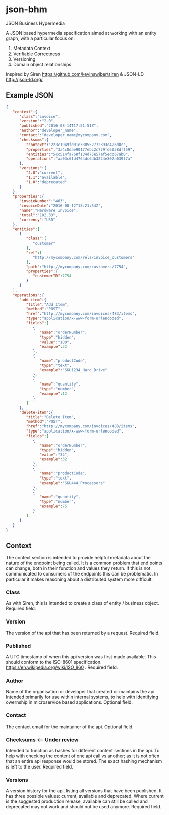 # json-bhm
JSON Business Hypermedia

A JSON based hypermedia specification aimed at working with an entity graph, with a particular focus on:

1) Metadata Context
2) Verifiable Correctness
3) Versioning
4) Domain object relationships

Inspired by Siren https://github.com/kevinswiber/siren & JSON-LD http://json-ld.org/

## Example JSON

```json
{  
   "context":{  
      "class":"invoice",
      "version":"2.0",
      "published":"2016-08-14T17:51:51Z",
      "author":"developer_name",
      "contact":"developer_name@mycompany.com",
      "checksums":{  
         "context":"223c1949fd01e330552772393e426d8c",
         "properties":"3a4c0dae90177ebc2c779fd6058dff59",
         "entities":"5cc514fa768f134d75e57af5edc67ab0",
         "operations":"aa03c61d4764dc6db3224e807a039f7a"
      },
      "versions":{  
         "2.0":"current",
         "1.1":"available",
         "1.0":"deprecated"
      }
   },
   "properties":{  
      "invoieNumber":"483",
      "invoiceDate":"2016-08-12T13:21:54Z",
      "name":"Hardware Invoice",
      "total":"102.33",
      "currency":"USD"
   },
   "entities":[  
      {  
         "class":[  
            "customer"
         ],
         "rel":[  
            "http://mycompany.com/rels/invoice_customers"
         ],
         "path":"http://mycompany.com/customers/7754",
         "properties":{  
            "customerID":7754
         }
      }
   ],
   "operations":{  
      "add-item":{  
         "title":"Add Item",
         "method":"POST",
         "href":"http://mycompany.com/invoices/483/items",
         "type":"application/x-www-form-urlencoded",
         "fields":[  
            {  
               "name":"orderNumber",
               "type":"hidden",
               "value":"100",
               "example":32
            },
            {  
               "name":"productCode",
               "type":"text",
               "example":"SKU1234_Hard_Drive"
            },
            {  
               "name":"quantity",
               "type":"number",
               "example":12
            }
         ]
      },
      "delete-item":{  
         "title":"Delete Item",
         "method":"POST",
         "href":"http://mycompany.com/invoices/483/items",
         "type":"application/x-www-form-urlencoded",
         "fields":[  
            {  
               "name":"orderNumber",
               "type":"hidden",
               "value":"34",
               "example":32
            },
            {  
               "name":"productCode",
               "type":"text",
               "example":"SKU444_Processors"
            },
            {  
               "name":"quantity",
               "type":"number",
               "example":75
            }
         ]
      }
   }
}
```

## Context
The context section is intended to provide helpful metadata about the nature of the endpoint being called.  It is a common problem that end points can change, both in their function and values they return.  If this is not communicated to consumers of the endpoints this can be problematic.  In particular it makes reasoning about a distributed system more difficult.

### Class
As with Siren, this is intended to create a class of entity / business object.  Required field.

### Version
The version of the api that has been returned by a request. Required field.

### Published
A UTC timestamp of when this api version was first made available. This should conform to the ISO-8601 specification. https://en.wikipedia.org/wiki/ISO_860 . Required field.

### Author
Name of the organisation or developer that created or maintains the api.  Intended primarily for use within internal systems, to help with identifying owernship in microservice based applications. Optional field.

### Contact
The contact email for the maintainer of the api. Optional field.

### Checksums <-- Under review
Intended to function as hashes for different content sections in the api. To help with checking the content of one api call vs another; as it is not often that an entire api response would be stored.  The exact hashing mechanism is left to the user.  Required field.

### Versions
A version history for the api, listing all versions that have been published.  It has three possible values: current, available and deprecated.  Where current is the suggested production release, available can still be called and deprecated may not work and should not be used anymore. Required field.
